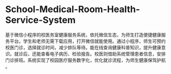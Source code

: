 # School-Medical-Room-Health-Service-System
基于微信小程序的校医务室健康服务系统，依托微信生态，为师生打造便捷健康服务平台。学生和老师无需下载应用，打开微信就能使用。通过小程序，师生可预约校医门诊，选择就诊时间，减少排队等待。能在线查询健康科普知识，提升健康意识。就诊后，还能查看电子病历、检验报告。校医则借助系统管理患者信息，安排门诊排班。系统实现了校园医疗服务数字化，优化就诊流程，为师生健康保驾护航 。
